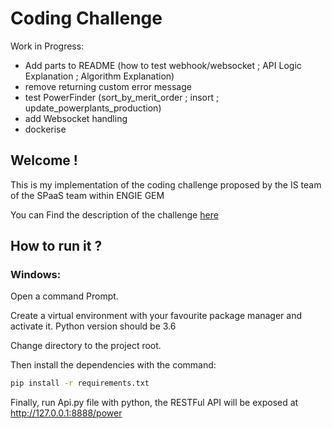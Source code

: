 # Coding Challenge

Work in Progress: 
- Add parts to README (how to test webhook/websocket ; API Logic Explanation ; Algorithm Explanation)
- remove returning custom error message 
- test PowerFinder (sort_by_merit_order ; insort ; update_powerplants_production)
- add Websocket handling
- dockerise



## Welcome !

This is my implementation of the coding challenge proposed by the IS team of the SPaaS team within ENGIE GEM

You can Find the description of the challenge [here](https://github.com/gem-spaas/powerplant-coding-challenge)

## How to run it ?

### Windows: 

Open a command Prompt.

Create a virtual environment with your favourite package manager and activate it. Python version should be 3.6 

Change directory to the project root. 

Then install the dependencies with the command: 
```bash
pip install -r requirements.txt
```
Finally, run Api.py file with python, the RESTFul API will be exposed at http://127.0.0.1:8888/power

